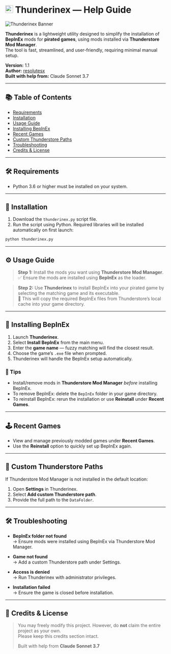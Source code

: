 # <img src="https://github.com/user-attachments/assets/cf522cbd-b589-4d3b-b683-7f9573c09efb" alt="logo" width="24"/> Thunderinex — Help Guide
![Thunderinex Banner](https://github.com/user-attachments/assets/6e808635-0ea9-40be-8202-b458cd72e00c)

**Thunderinex** is a lightweight utility designed to simplify the installation of **BepInEx** mods for **pirated games**, using mods installed via **Thunderstore Mod Manager**.  
The tool is fast, streamlined, and user-friendly, requiring minimal manual setup.

**Version:** 1.1  
**Author:** [resolutesx](https://github.com/resolutesx)  
**Built with help from:** Claude Sonnet 3.7

---

## 📚 Table of Contents

- [Requirements](#requirements)
- [Installation](#installation)
- [Usage Guide](#usage-guide)
- [Installing BepInEx](#installing-bepinex)
- [Recent Games](#recent-games)
- [Custom Thunderstore Paths](#custom-thunderstore-paths)
- [Troubleshooting](#troubleshooting)
- [Credits & License](#credits--license)

---

## 🛠 Requirements

- Python 3.6 or higher must be installed on your system.

---

## 💾 Installation

1. Download the `thunderinex.py` script file.
2. Run the script using Python. Required libraries will be installed automatically on first launch:

```bash
python thunderinex.py
```

---

## ⚙️ Usage Guide

> **Step 1:** Install the mods you want using **Thunderstore Mod Manager**.  
> ✅ Ensure the mods are installed using **BepInEx** as the loader.

> **Step 2:** Use **Thunderinex** to install BepInEx into your pirated game by selecting the matching game and its executable.  
> 📁 This will copy the required BepInEx files from Thunderstore’s local cache into your game directory.

---

## 🔧 Installing BepInEx

1. Launch **Thunderinex**.
2. Select **Install BepInEx** from the main menu.
3. Enter the **game name** — fuzzy matching will find the closest result.
4. Choose the game’s `.exe` file when prompted.
5. Thunderinex will handle the BepInEx setup automatically.

### 🔁 Tips

- Install/remove mods in **Thunderstore Mod Manager** *before* installing BepInEx.
- To remove BepInEx: delete the `BepInEx` folder in your game directory.
- To reinstall BepInEx: rerun the installation or use **Reinstall** under **Recent Games**.

---

## 🕹 Recent Games

- View and manage previously modded games under **Recent Games**.
- Use the **Reinstall** option to quickly set up BepInEx again.

---

## 🧩 Custom Thunderstore Paths

If Thunderstore Mod Manager is not installed in the default location:

1. Open **Settings** in Thunderinex.
2. Select **Add custom Thunderstore path**.
3. Provide the full path to the `DataFolder`.

---

## 🛠 Troubleshooting

- **BepInEx folder not found**  
  → Ensure mods were installed using BepInEx via Thunderstore Mod Manager.

- **Game not found**  
  → Add a custom Thunderstore path under Settings.

- **Access is denied**  
  → Run Thunderinex with administrator privileges.

- **Installation failed**  
  → Ensure the game is closed before installation.

---

## 📝 Credits & License

> You may freely modify this project. However, do **not** claim the entire project as your own.  
> Please keep this credits section intact.
>
> Built with help from **Claude Sonnet 3.7**
